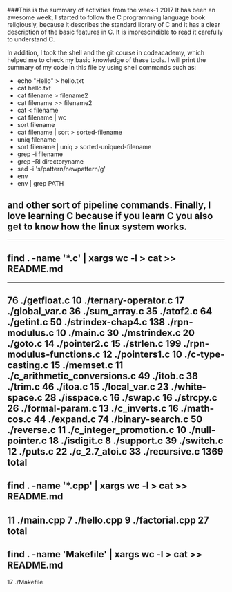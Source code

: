 ###This is the summary of activities from the week-1 2017
It has been an awesome week, I started to follow the C programming language
book religiously, because it describes the standard library of C and it has
a clear description of the basic features in C. It is imprescindible to
read it carefully to understand C.

In addition, I took the shell and the git course in codeacademy, which helped
me to check my basic knowledge of these tools. I will print the summary of
my code in this file by using shell commands such as:

* echo "Hello" > hello.txt 
* cat hello.txt
* cat filename > filename2 
* cat filename >> filename2
* cat < filename 
* cat filename | wc
* sort filename
* cat filename | sort > sorted-filename 
* uniq filename
* sort filename | uniq > sorted-uniqued-filename
* grep -i filename
* grep -Rl directoryname
* sed -i 's/pattern/newpattern/g'
* env
* env | grep PATH

and other sort of pipeline commands. Finally, I love learning C because
if you learn C you also get to know how the linux system works.
-----------------------------------
-----------------------------------
find . -name '*.c' | xargs wc -l > cat >> README.md
-----------------------------------
-----------------------------------
   76 ./getfloat.c
   10 ./ternary-operator.c
   17 ./global_var.c
   36 ./sum_array.c
   35 ./atof2.c
   64 ./getint.c
   50 ./strindex-chap4.c
  138 ./rpn-modulus.c
   10 ./main.c
   30 ./mstrindex.c
   20 ./goto.c
   14 ./pointer2.c
   15 ./strlen.c
  199 ./rpn-modulus-functions.c
   12 ./pointers1.c
   10 ./c-type-casting.c
   15 ./memset.c
   11 ./c_arithmetic_conversions.c
   49 ./itob.c
   38 ./trim.c
   46 ./itoa.c
   15 ./local_var.c
   23 ./white-space.c
   28 ./isspace.c
   16 ./swap.c
   16 ./strcpy.c
   26 ./formal-param.c
   13 ./c_inverts.c
   16 ./math-cos.c
   44 ./expand.c
   74 ./binary-search.c
   50 ./reverse.c
   11 ./c_integer_promotion.c
   10 ./null-pointer.c
   18 ./isdigit.c
    8 ./support.c
   39 ./switch.c
   12 ./puts.c
   22 ./c_2.7_atoi.c
   33 ./recursive.c
 1369 total
-----------------------------------
find . -name '*.cpp' | xargs wc -l > cat >> README.md
-----------------------------------
 11 ./main.cpp
  7 ./hello.cpp
  9 ./factorial.cpp
 27 total
-----------------------------------
find . -name 'Makefile' | xargs wc -l > cat >> README.md
-----------------------------------
17 ./Makefile
